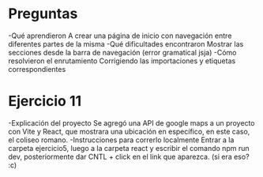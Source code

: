 # Preguntas
-Qué aprendieron
A crear una página de inicio con navegación entre diferentes partes de la misma
-Qué dificultades encontraron
Mostrar las secciones desde la barra de navegación (error gramatical jsja)
-Cómo resolvieron el enrutamiento
Corrigiendo las importaciones y etiquetas correspondientes 

# Ejercicio 11
-Explicación del proyecto
Se agregó una API de google maps a un proyecto con Vite y React, que mostrara una ubicación en específico, en este caso, el coliseo romano.
-Instrucciones para correrlo localmente
Entrar a la carpeta ejercicio5, luego a la carpeta react y escribir el comando npm run dev, posteriormente dar CNTL + click en el link que aparezca. (si era eso? :c)